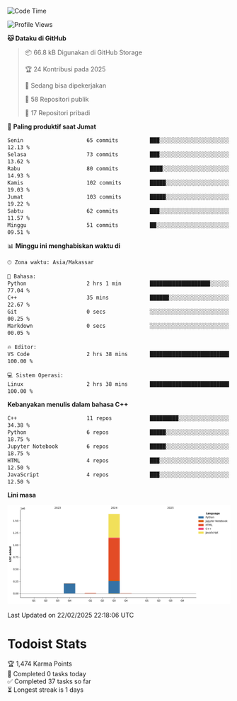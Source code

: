 <!--START_SECTION:waka-->
![Code Time](http://img.shields.io/badge/Code%20Time-114%20hrs%2026%20mins-blue)

![Profile Views](http://img.shields.io/badge/Profil%20dilihat-0-blue)

**🐱 Dataku di GitHub** 

> 📦 66.8 kB Digunakan di GitHub Storage 
 > 
> 🏆 24 Kontribusi pada 2025
 > 
> 💼 Sedang bisa dipekerjakan
 > 
> 📜 58 Repositori publik 
 > 
> 🔑 17 Repositori pribadi 
 > 
📅 **Paling produktif saat Jumat** 

```text
Senin                    65 commits          ███░░░░░░░░░░░░░░░░░░░░░░   12.13 % 
Selasa                   73 commits          ███░░░░░░░░░░░░░░░░░░░░░░   13.62 % 
Rabu                     80 commits          ████░░░░░░░░░░░░░░░░░░░░░   14.93 % 
Kamis                    102 commits         █████░░░░░░░░░░░░░░░░░░░░   19.03 % 
Jumat                    103 commits         █████░░░░░░░░░░░░░░░░░░░░   19.22 % 
Sabtu                    62 commits          ███░░░░░░░░░░░░░░░░░░░░░░   11.57 % 
Minggu                   51 commits          ██░░░░░░░░░░░░░░░░░░░░░░░   09.51 % 
```


📊 **Minggu ini menghabiskan waktu di** 

```text
🕑︎ Zona waktu: Asia/Makassar

💬 Bahasa: 
Python                   2 hrs 1 min         ███████████████████░░░░░░   77.04 % 
C++                      35 mins             ██████░░░░░░░░░░░░░░░░░░░   22.67 % 
Git                      0 secs              ░░░░░░░░░░░░░░░░░░░░░░░░░   00.25 % 
Markdown                 0 secs              ░░░░░░░░░░░░░░░░░░░░░░░░░   00.05 % 

🔥 Editor: 
VS Code                  2 hrs 38 mins       █████████████████████████   100.00 % 

💻 Sistem Operasi: 
Linux                    2 hrs 38 mins       █████████████████████████   100.00 % 
```

**Kebanyakan menulis dalam bahasa C++** 

```text
C++                      11 repos            █████████░░░░░░░░░░░░░░░░   34.38 % 
Python                   6 repos             █████░░░░░░░░░░░░░░░░░░░░   18.75 % 
Jupyter Notebook         6 repos             █████░░░░░░░░░░░░░░░░░░░░   18.75 % 
HTML                     4 repos             ███░░░░░░░░░░░░░░░░░░░░░░   12.50 % 
JavaScript               4 repos             ███░░░░░░░░░░░░░░░░░░░░░░   12.50 % 
```



**Lini masa**

![Lines of Code chart](https://raw.githubusercontent.com/yusuf601/yusuf601/main/assets/bar_graph.png)


 Last Updated on 22/02/2025 22:18:06 UTC
<!--END_SECTION:waka-->
# Todoist Stats

<!-- TODO-IST:START -->
🏆  1,474 Karma Points           
🌸  Completed 0 tasks today           
✅  Completed 37 tasks so far           
⏳  Longest streak is 1 days
<!-- TODO-IST:END -->

